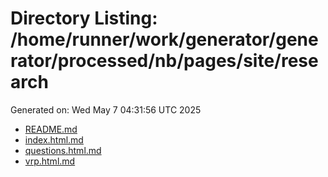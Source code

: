 # Directory Listing: /home/runner/work/generator/generator/processed/nb/pages/site/research
Generated on: Wed May  7 04:31:56 UTC 2025

- [README.md](README.md)
- [index.html.md](index.html.md)
- [questions.html.md](questions.html.md)
- [vrp.html.md](vrp.html.md)

